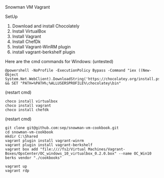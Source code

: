 Snowman VM Vagrant 

SetUp 

1. Download and install Chocolately
1. Install VirtualBox
1. Install Vagrant
1. Install ChefDk
1. Install Vagrant-WinRM plugin
1. install vagrant-berkshelf plugin

Here are the cmd commands for Windows: (untested) 

	@powershell -NoProfile -ExecutionPolicy Bypass -Command "iex ((New-Object System.Net.WebClient).DownloadString('https://chocolatey.org/install.ps1'))" && SET "PATH=%PATH%;%ALLUSERSPROFILE%\chocolatey\bin"

(restart cmd)

	choco install virtualbox
	choco install vagrant 
	choco install chefdk
  

(restart cmd)

	git clone git@github.com:sep/snowman-vm-cookbook.git
	cd snowman-vm-cookbook
	mkdir C:\Shared
	vagrant plugin install vagrant-winrm 
	vagrant plugin install vagrant-berkshelf	
	vagrant box add "file:////fs2/Virtual Machines/Vagrant-Boxes/OpsCenter/OC_windows_10_virtualbox_0.2.0.box" --name OC_Win10
	berks vendor "./cookbooks"
	
	vagrant up
	vagrant rdp
